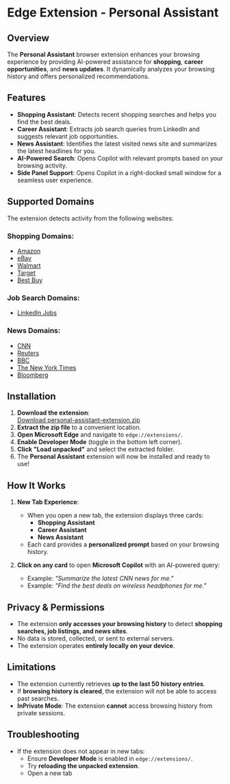 # Edge Extension - Personal Assistant 

## Overview
The **Personal Assistant** browser extension enhances your browsing experience by providing AI-powered assistance for **shopping**, **career opportunities**, and **news updates**. It dynamically analyzes your browsing history and offers personalized recommendations.

## Features
- **Shopping Assistant**: Detects recent shopping searches and helps you find the best deals.
- **Career Assistant**: Extracts job search queries from LinkedIn and suggests relevant job opportunities.
- **News Assistant**: Identifies the latest visited news site and summarizes the latest headlines for you.
- **AI-Powered Search**: Opens Copilot with relevant prompts based on your browsing activity.
- **Side Panel Support**: Opens Copilot in a right-docked small window for a seamless user experience.

## Supported Domains

The extension detects activity from the following websites:

### **Shopping Domains:**
- [Amazon](https://www.amazon.com/)
- [eBay](https://www.ebay.com/)
- [Walmart](https://www.walmart.com/)
- [Target](https://www.target.com/)
- [Best Buy](https://www.bestbuy.com/)

### **Job Search Domains:**
- [LinkedIn Jobs](https://www.linkedin.com/jobs/)

### **News Domains:**
- [CNN](https://www.cnn.com/)
- [Reuters](https://www.reuters.com/)
- [BBC](https://www.bbc.com/)
- [The New York Times](https://www.nytimes.com/)
- [Bloomberg](https://www.bloomberg.com/)

## Installation
1. **Download the extension**:  
   [Download personal-assistant-extension.zip](sandbox:/mnt/data/personal-assistant-extension.zip)  
2. **Extract the zip file** to a convenient location.
3. **Open Microsoft Edge** and navigate to `edge://extensions/`.
4. **Enable Developer Mode** (toggle in the bottom left corner).
5. **Click "Load unpacked"** and select the extracted folder.
6. The **Personal Assistant** extension will now be installed and ready to use!

## How It Works
1. **New Tab Experience**:  
   - When you open a new tab, the extension displays three cards:
     - **Shopping Assistant** 
     - **Career Assistant** 
     - **News Assistant** 
   - Each card provides a **personalized prompt** based on your browsing history.

2. **Click on any card** to open **Microsoft Copilot** with an AI-powered query:
   - Example: *"Summarize the latest CNN news for me."*
   - Example: *"Find the best deals on wireless headphones for me."*

## Privacy & Permissions
- The extension **only accesses your browsing history** to detect **shopping searches, job listings, and news sites**.
- No data is stored, collected, or sent to external servers.
- The extension operates **entirely locally on your device**.

## Limitations
- The extension currently retrieves **up to the last 50 history entries**.
- If **browsing history is cleared**, the extension will not be able to access past searches.
- **InPrivate Mode**: The extension **cannot** access browsing history from private sessions.

## Troubleshooting
- If the extension does not appear in new tabs:
  - Ensure **Developer Mode** is enabled in `edge://extensions/`.
  - Try **reloading the unpacked extension**.
  - Open a new tab
